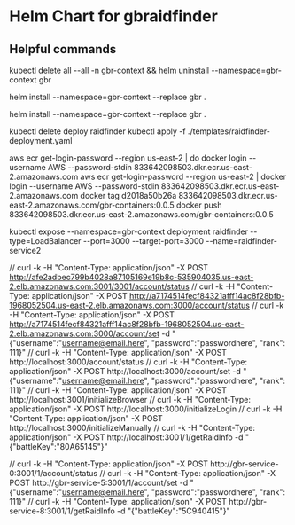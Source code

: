 
# Helm Chart for gbraidfinder

## Helpful commands

kubectl delete all --all -n gbr-context && helm uninstall --namespace=gbr-context gbr

helm install --namespace=gbr-context --replace gbr .

helm install --namespace=gbr-context --replace gbr .

kubectl delete deploy raidfinder
kubectl apply -f ./templates/raidfinder-deployment.yaml

aws ecr get-login-password --region us-east-2 | do docker login --username AWS --password-stdin 833642098503.dkr.ecr.us-east-2.amazonaws.com
aws ecr get-login-password --region us-east-2 | docker login --username AWS --password-stdin 833642098503.dkr.ecr.us-east-2.amazonaws.com
docker tag d2018a50b26a 833642098503.dkr.ecr.us-east-2.amazonaws.com/gbr-containers:0.0.5
docker push 833642098503.dkr.ecr.us-east-2.amazonaws.com/gbr-containers:0.0.5

kubectl expose --namespace=gbr-context deployment raidfinder --type=LoadBalancer --port=3000 --target-port=3000 --name=raidfinder-service2

  // curl -k -H "Content-Type: application/json" -X POST http://afe2adbec799b4028a87105169e19b8c-535904035.us-east-2.elb.amazonaws.com:3001/3001/account/status
  // curl -k -H "Content-Type: application/json" -X POST http://a7174514fecf84321afff14ac8f28bfb-1968052504.us-east-2.elb.amazonaws.com:3000/account/status
  // curl -k -H "Content-Type: application/json" -X POST http://a7174514fecf84321afff14ac8f28bfb-1968052504.us-east-2.elb.amazonaws.com:3000/account/set -d "{\"username\":\"username@email.here\", \"password\":\"passwordhere\", \"rank\": 111}"
  // curl -k -H "Content-Type: application/json" -X POST http://localhost:3000/account/status
  // curl -k -H "Content-Type: application/json" -X POST http://localhost:3000/account/set -d "{\"username\":\"username@email.here\", \"password\":\"passwordhere\", \"rank\": 111}"
  // curl -k -H "Content-Type: application/json" -X POST http://localhost:3001/initializeBrowser
  // curl -k -H "Content-Type: application/json" -X POST http://localhost:3000/initializeLogin
  // curl -k -H "Content-Type: application/json" -X POST http://localhost:3000/initializeManually
  // curl -k -H "Content-Type: application/json" -X POST http://localhost:3001/1/getRaidInfo -d "{\"battleKey\":\"80A65145\"}"

  // curl -k -H "Content-Type: application/json" -X POST http://gbr-service-0:3001/1/account/status
  // curl -k -H "Content-Type: application/json" -X POST http://gbr-service-5:3001/1/account/set -d "{\"username\":\"username@email.here\", \"password\":\"passwordhere\", \"rank\": 111}"
  // curl -k -H "Content-Type: application/json" -X POST http://gbr-service-8:3001/1/getRaidInfo -d "{\"battleKey\":\"5C940415\"}"